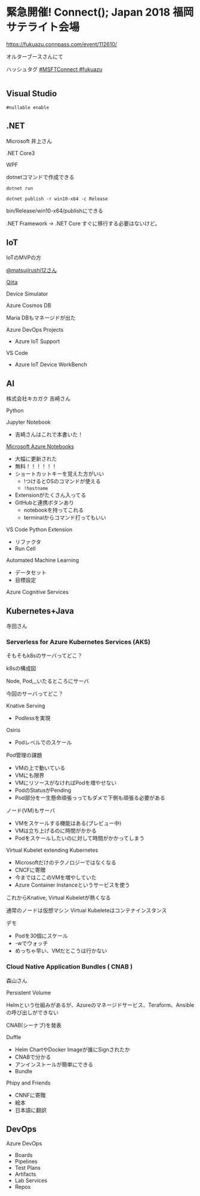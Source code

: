 
# 緊急開催! Connect(); Japan 2018 福岡サテライト会場

https://fukuazu.connpass.com/event/112610/

オルターブースさんにて

ハッシュタグ [#MSFTConnect #fukuazu](https://twitter.com/search?q=%23MSFTConnect%20%23fukuazu)

![]()

## Visual Studio

`#nullable enable`

## .NET

Microsoft 井上さん

.NET Core3

WPF

dotnetコマンドで作成できる

`dotnet run`

`dotnet publish -r win10-x64 -c Release`

bin/Release/win10-x64/publishにできる

.NET Framework -> .NET Core すぐに移行する必要はないけど。

## IoT

IoTのMVPの方

[@matsujirushi12さん](https://twitter.com/matsujirushi12)

[Qiita](https://qiita.com/matsujirushi)

Device Simulator

Azure Cosmos DB

Maria DBもマネージドが出た

Azure DevOps Projects

- Azure IoT Support

VS Code

- Azure IoT Device WorkBench

## AI

株式会社キカガク 吉崎さん

Python

Jupyter Notebook

- 吉崎さんはこれで本書いた！

[Microsoft Azure Notebooks](https://notebooks.azure.com/)

- 大幅に更新された
- 無料！！！！！！
- ショートカットキーを覚えた方がいい
  - !つけるとOSのコマンドが使える
  - `!hostname`
- Extensionがたくさん入ってる
- GitHubと連携ボタンあり
  - notebookを持ってこれる
  - terminalからコマンド打ってもいい

VS Code Python Extension

- リファクタ
- Run Cell

Automated Machine Learning

- データセット
- 目標設定

Azure Cognitive Services

## Kubernetes+Java

寺田さん

### Serverless for Azure Kubernetes Services (AKS)

そもそもk8sのサーバってどこ？

k8sの構成図

Node, Pod,,,いたるところにサーバ

今回のサーバってどこ？

Knative Serving

- Podlessを実現

Osiris

- Podレベルでのスケール

Pod管理の課題

- VMの上で動いている
- VMにも限界
- VMにリソースがなければPodを増やせない
- PodのStatusがPending
- Pod部分を一生懸命頑張っってもダメで下側も頑張る必要がある

ノード(VM)もサーバ

- VMをスケールする機能はある(プレビュー中)
- VMは立ち上げるのに時間がかかる
- Podをスケールしたいのに対して時間がかかってしまう

Virtual Kubelet extending Kubernetes

- Microsoftだけのテクノロジーではなくなる
- CNCFに寄贈
- 今まではここのVMを増やしていた
- Azure Container Instanceというサービスを使う

これからKnative, Virtual Kubeletが熱くなる

通常のノードは仮想マシン
Virtual Kubeleteはコンテナインスタンス

デモ

- Podを30個にスケール
- -wでウォッチ
- めっちゃ早い、VMだとこうは行かない

### Cloud Native Application Bundles ( CNAB )

森山さん

Persistent Volume

Helmという仕組みがあるが、Azureのマネージドサービス、Teraform、Ansibleの呼び出しができない

CNAB(シーナブ)を発表

Duffle

- Helm ChartやDocker Imageが誰にSignされたか
- CNABで分かる
- アンインストールが簡単にできる
- Bundle


Phipy and Friends

- CNNFに寄贈
- 絵本
- 日本語に翻訳

## DevOps

Azure DevOps

- Boards
- Pipelines
- Test Plans
- Artifacts
- Lab Services
- Repos



